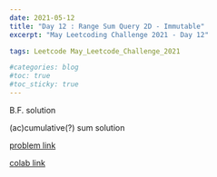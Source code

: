 ```yaml
---
date: 2021-05-12
title: "Day 12 : Range Sum Query 2D - Immutable"
excerpt: "May Leetcoding Challenge 2021 - Day 12"

tags: Leetcode May_Leetcode_Challenge_2021

#categories: blog
#toc: true
#toc_sticky: true
---
```


B.F. solution

<script src="https://gist.github.com/1cg2cg3cg/3d0557bf56de2718c8bede8281a985fe.js"></script>

(ac)cumulative(?) sum solution

<script src="https://gist.github.com/1cg2cg3cg/aafaae4da21bb7220b071d9688e567c4.js"></script>


[problem link](https://leetcode.com/explore/challenge/card/may-leetcoding-challenge-2021/599/week-2-may-8th-may-14th/3740/)

[colab link](https://colab.research.google.com/drive/1Pffid-8fhvg8Ph2_72XmSGrn7NEtQE6R)
